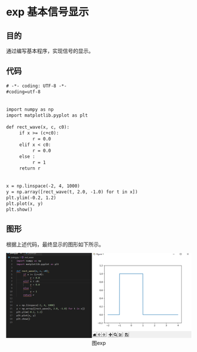 # exp 基本信号显示

## 目的
通过编写基本程序，实现信号的显示。
## 代码
```
# -*- coding: UTF-8 -*-
#coding=utf-8

  
import numpy as np
import matplotlib.pyplot as plt

def rect_wave(x, c, c0):      
     if x >= (c+c0):
          r = 0.0
     elif x < c0:
          r = 0.0
     else :
          r = 1
     return r


x = np.linspace(-2, 4, 1000)
y = np.array([rect_wave(t, 2.0, -1.0) for t in x])
plt.ylim(-0.2, 1.2)
plt.plot(x, y)
plt.show()

```

## 图形
根据上述代码，最终显示的图形如下所示。
<center>
  <img src="https://github.com/lkmnlkmn/lkmnlkmn.github.io/blob/main/%E5%9F%BA%E6%9C%AC%E8%BF%9E%E7%BB%AD%E4%BF%A1%E5%8F%B7/%E7%9F%A9%E5%BD%A2/%E5%9B%BE%E7%89%873.png" > 
  图exp 
</center>
